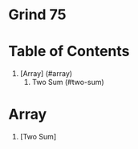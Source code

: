 # Grind 75  

# Table of Contents

1. [Array] (#array)
   1. Two Sum (#two-sum)

# Array <a name="array"></a>
1. [Two Sum] <a name="two-sum"></a>  
